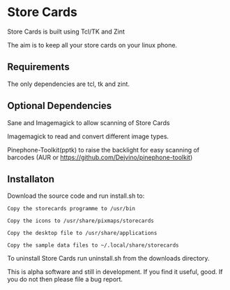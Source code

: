 # Store Cards

Store Cards is built using Tcl/TK and Zint

The aim is to keep all your store cards on your linux phone.

## Requirements
The only dependencies are tcl, tk and zint.

## Optional Dependencies
Sane and Imagemagick to allow scanning of Store Cards

Imagemagick to read and convert different image types.

Pinephone-Toolkit(pptk) to raise the backlight for easy scanning of barcodes (AUR or https://github.com/Dejvino/pinephone-toolkit)

## Installaton

Download the source code and run install.sh to:

	Copy the storecards programme to /usr/bin

	Copy the icons to /usr/share/pixmaps/storecards

	Copy the desktop file to /usr/share/applications

	Copy the sample data files to ~/.local/share/storecards

To uninstall Store Cards run uninstall.sh from the downloads directory.



This is alpha software and still in development. If you find it useful, good. If you do not then please file a bug report.
